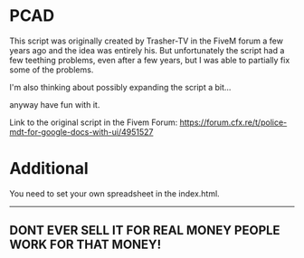 # PCAD

This script was originally created by Trasher-TV in the FiveM forum a few years ago and the idea was entirely his.
But unfortunately the script had a few teething problems, even after a few years, but I was able to partially fix some of the problems.

I'm also thinking about possibly expanding the script a bit...

anyway have fun with it.

Link to the original script in the Fivem Forum: https://forum.cfx.re/t/police-mdt-for-google-docs-with-ui/4951527


# Additional

You need to set your own spreadsheet in the index.html.


------------------------------------------------------------
DONT EVER SELL IT FOR REAL MONEY PEOPLE WORK FOR THAT MONEY!
------------------------------------------------------------

